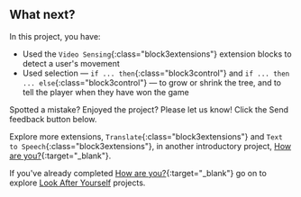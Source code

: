 ## What next?

In this project, you have:
+ Used the `Video Sensing`{:class="block3extensions"} extension blocks to detect a user's movement
+ Used selection — `if ... then`{:class="block3control"} and `if ... then ... else`{:class="block3control"} — to grow or shrink the tree, and to tell the player when they have won the game

Spotted a mistake? Enjoyed the project? Please let us know! Click the Send feedback button below.

Explore more extensions, `Translate`{:class="block3extensions"} and `Text to Speech`{:class="block3extensions"}, in another introductory project, [How are you?](https://projects.raspberrypi.org/en/projects/how-are-you){:target="_blank"}.

If you've already completed [How are you?](https://projects.raspberrypi.org/en/projects/how-are-you){:target="_blank"} go on to explore [Look After Yourself](https://projects.raspberrypi.org/en/pathways/look-after-yourself) projects.



